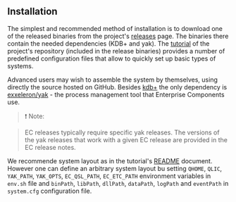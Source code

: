 ## Installation

The simplest and recommended method of installation is to download one of the released binaries from the project's [releases](https://github.com/exxeleron/enterprise-components/releases) page. The binaries there contain the needed dependencies (KDB+ and yak). The [tutorial](https://github.com/exxeleron/enterprise-components/tree/master/tutorial) of the project's repository (included in the release binaries) provides a number of predefined configuration files that allow to quickly set up basic types of systems.

Advanced users may wish to assemble the system by themselves, using directly the source hosted on GitHub. Besides [kdb+](http://kx.com/kdb-plus.php) the only dependency is [exxeleron/yak](https://github.com/exxeleron/yak/releases) - the process management tool that Enterprise Components use. 

> :heavy_exclamation_mark: Note:
  
> EC releases typically require specific yak releases. The versions of the yak releases that work with a given EC release are provided in the EC release notes.

We recommende system layout as in the tutorial's [README](https://github.com/exxeleron/enterprise-components/blob/master/tutorial/README.md) document. However one can define an arbitrary system layout bu setting `QHOME`, `QLIC`, `YAK_PATH`, `YAK_OPTS`, `EC_QSL_PATH`, `EC_ETC_PATH` environment variables in `env.sh` file and `binPath`, `libPath`, `dllPath`, `dataPath`, `logPath` and `eventPath` in `system.cfg` configuration file.
